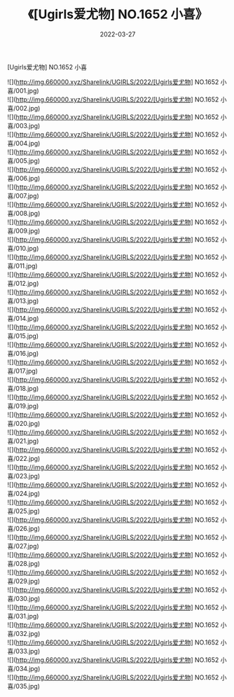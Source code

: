 ﻿---
layout: post
title:  《[Ugirls爱尤物] NO.1652 小喜》
date:   2022-03-27
img: http://img.660000.xyz/Sharelink/UGIRLS/2022/[Ugirls爱尤物] NO.1652 小喜/000.jpg
categories: [美女, 清纯, 唯美]
---

[Ugirls爱尤物] NO.1652 小喜

 ![](http://img.660000.xyz/Sharelink/UGIRLS/2022/[Ugirls爱尤物] NO.1652 小喜/001.jpg) <br>![](http://img.660000.xyz/Sharelink/UGIRLS/2022/[Ugirls爱尤物] NO.1652 小喜/002.jpg) <br>![](http://img.660000.xyz/Sharelink/UGIRLS/2022/[Ugirls爱尤物] NO.1652 小喜/003.jpg) <br>![](http://img.660000.xyz/Sharelink/UGIRLS/2022/[Ugirls爱尤物] NO.1652 小喜/004.jpg) <br>![](http://img.660000.xyz/Sharelink/UGIRLS/2022/[Ugirls爱尤物] NO.1652 小喜/005.jpg) <br>![](http://img.660000.xyz/Sharelink/UGIRLS/2022/[Ugirls爱尤物] NO.1652 小喜/006.jpg) <br>![](http://img.660000.xyz/Sharelink/UGIRLS/2022/[Ugirls爱尤物] NO.1652 小喜/007.jpg) <br>![](http://img.660000.xyz/Sharelink/UGIRLS/2022/[Ugirls爱尤物] NO.1652 小喜/008.jpg) <br>![](http://img.660000.xyz/Sharelink/UGIRLS/2022/[Ugirls爱尤物] NO.1652 小喜/009.jpg) <br>![](http://img.660000.xyz/Sharelink/UGIRLS/2022/[Ugirls爱尤物] NO.1652 小喜/010.jpg) <br>![](http://img.660000.xyz/Sharelink/UGIRLS/2022/[Ugirls爱尤物] NO.1652 小喜/011.jpg) <br>![](http://img.660000.xyz/Sharelink/UGIRLS/2022/[Ugirls爱尤物] NO.1652 小喜/012.jpg) <br>![](http://img.660000.xyz/Sharelink/UGIRLS/2022/[Ugirls爱尤物] NO.1652 小喜/013.jpg) <br>![](http://img.660000.xyz/Sharelink/UGIRLS/2022/[Ugirls爱尤物] NO.1652 小喜/014.jpg) <br>![](http://img.660000.xyz/Sharelink/UGIRLS/2022/[Ugirls爱尤物] NO.1652 小喜/015.jpg) <br>![](http://img.660000.xyz/Sharelink/UGIRLS/2022/[Ugirls爱尤物] NO.1652 小喜/016.jpg) <br>![](http://img.660000.xyz/Sharelink/UGIRLS/2022/[Ugirls爱尤物] NO.1652 小喜/017.jpg) <br>![](http://img.660000.xyz/Sharelink/UGIRLS/2022/[Ugirls爱尤物] NO.1652 小喜/018.jpg) <br>![](http://img.660000.xyz/Sharelink/UGIRLS/2022/[Ugirls爱尤物] NO.1652 小喜/019.jpg) <br>![](http://img.660000.xyz/Sharelink/UGIRLS/2022/[Ugirls爱尤物] NO.1652 小喜/020.jpg) <br>![](http://img.660000.xyz/Sharelink/UGIRLS/2022/[Ugirls爱尤物] NO.1652 小喜/021.jpg) <br>![](http://img.660000.xyz/Sharelink/UGIRLS/2022/[Ugirls爱尤物] NO.1652 小喜/022.jpg) <br>![](http://img.660000.xyz/Sharelink/UGIRLS/2022/[Ugirls爱尤物] NO.1652 小喜/023.jpg) <br>![](http://img.660000.xyz/Sharelink/UGIRLS/2022/[Ugirls爱尤物] NO.1652 小喜/024.jpg) <br>![](http://img.660000.xyz/Sharelink/UGIRLS/2022/[Ugirls爱尤物] NO.1652 小喜/025.jpg) <br>![](http://img.660000.xyz/Sharelink/UGIRLS/2022/[Ugirls爱尤物] NO.1652 小喜/026.jpg) <br>![](http://img.660000.xyz/Sharelink/UGIRLS/2022/[Ugirls爱尤物] NO.1652 小喜/027.jpg) <br>![](http://img.660000.xyz/Sharelink/UGIRLS/2022/[Ugirls爱尤物] NO.1652 小喜/028.jpg) <br>![](http://img.660000.xyz/Sharelink/UGIRLS/2022/[Ugirls爱尤物] NO.1652 小喜/029.jpg) <br>![](http://img.660000.xyz/Sharelink/UGIRLS/2022/[Ugirls爱尤物] NO.1652 小喜/030.jpg) <br>![](http://img.660000.xyz/Sharelink/UGIRLS/2022/[Ugirls爱尤物] NO.1652 小喜/031.jpg) <br>![](http://img.660000.xyz/Sharelink/UGIRLS/2022/[Ugirls爱尤物] NO.1652 小喜/032.jpg) <br>![](http://img.660000.xyz/Sharelink/UGIRLS/2022/[Ugirls爱尤物] NO.1652 小喜/033.jpg) <br>![](http://img.660000.xyz/Sharelink/UGIRLS/2022/[Ugirls爱尤物] NO.1652 小喜/034.jpg) <br>![](http://img.660000.xyz/Sharelink/UGIRLS/2022/[Ugirls爱尤物] NO.1652 小喜/035.jpg) <br>